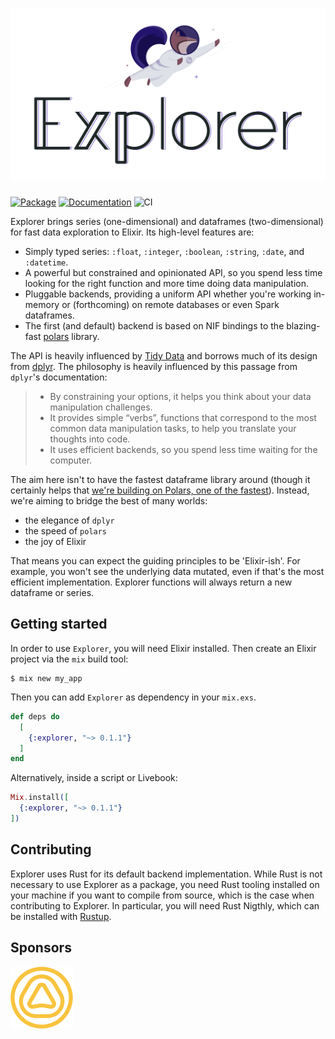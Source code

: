 <h1><img src="explorer.png" alt="Explorer"></h1>

[![Package](https://img.shields.io/hexpm/v/explorer.svg)](https://hex.pm/packages/explorer) [![Documentation](http://img.shields.io/badge/hex.pm-docs-green.svg?style=flat)](https://hexdocs.pm/explorer) ![CI](https://github.com/elixir-nx/explorer/actions/workflows/ci.yml/badge.svg)

Explorer brings series (one-dimensional) and dataframes (two-dimensional) for fast data exploration to Elixir. Its high-level features are:

- Simply typed series: `:float`, `:integer`, `:boolean`, `:string`, `:date`, and `:datetime`.
- A powerful but constrained and opinionated API, so you spend less time looking for the right
  function and more time doing data manipulation.
- Pluggable backends, providing a uniform API whether you're working in-memory or (forthcoming) on
  remote databases or even Spark dataframes.
- The first (and default) backend is based on NIF bindings to the blazing-fast
  [polars](https://docs.rs/polars) library.

The API is heavily influenced by [Tidy Data](https://vita.had.co.nz/papers/tidy-data.pdf) and
borrows much of its design from [dplyr](https://dplyr.tidyverse.org). The philosophy is heavily
influenced by this passage from `dplyr`'s documentation:

> - By constraining your options, it helps you think about your data manipulation challenges.
> - It provides simple “verbs”, functions that correspond to the most common data manipulation
>   tasks, to help you translate your thoughts into code.
> - It uses efficient backends, so you spend less time waiting for the computer.

The aim here isn't to have the fastest dataframe library around (though it certainly helps that
[we're building on Polars, one of the fastest](https://h2oai.github.io/db-benchmark/)). Instead, we're
aiming to bridge the best of many worlds:

- the elegance of `dplyr`
- the speed of `polars`
- the joy of Elixir

That means you can expect the guiding principles to be 'Elixir-ish'. For example, you won't see
the underlying data mutated, even if that's the most efficient implementation. Explorer functions
will always return a new dataframe or series.

## Getting started

In order to use `Explorer`, you will need Elixir installed. Then create an
Elixir project via the `mix` build tool:

```
$ mix new my_app
```

Then you can add `Explorer` as dependency in your `mix.exs`.

```elixir
def deps do
  [
    {:explorer, "~> 0.1.1"}
  ]
end
```

Alternatively, inside a script or Livebook:

```elixir
Mix.install([
  {:explorer, "~> 0.1.1"}
])
```

## Contributing

Explorer uses Rust for its default backend implementation. While Rust is not necessary to
use Explorer as a package, you need Rust tooling installed on your machine if you want to
compile from source, which is the case when contributing to Explorer. In particular, you
will need Rust Nigthly, which can be installed with [Rustup](https://rust-lang.github.io/rustup/installation/index.html).

## Sponsors

<a href="https://amplified.ai"><img src="sponsors/amplified.png" width=100 alt="Amplified"></a>
